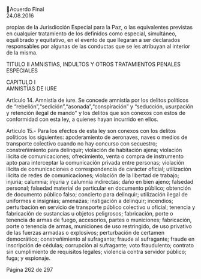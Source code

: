 Acuerdo Final  
24.08.2016  

propias de la Jurisdicción Especial para la Paz, o las equivalentes previstas en cualquier tratamiento de los 
definidos  como  especial,  simultáneo,  equilibrado  y  equitativo,  en  el  evento  de  que  llegaran  a  ser 
declarados responsables por algunas de las conductas que se les atribuyan al interior de la misma.  
 
 
TITULO II 
AMNISTIAS, INDULTOS Y OTROS TRATAMIENTOS PENALES ESPECIALES 
 
CAPITULO I  
AMNISTÍAS DE IURE 
 
Artículo  14.  Amnistía  de  iure.  Se  concede  amnistía  por  los  delitos  políticos  de 
“rebelión”,“sedición”,“asonada”,“conspiración” y “seducción, usurpación y retención ilegal de mando" y 
los delitos que son conexos con estos de conformidad con esta ley, a quienes hayan incurrido en ellos. 
 
Articulo  15.-  Para  los  efectos  de  esta  ley  son  conexos  con  los  delitos  políticos  los  siguientes: 
apoderamiento  de  aeronaves,  naves  o  medios  de  transporte  colectivo  cuando  no  hay  concurso  con 
secuestro;  constreñimiento  para  delinquir;  violación  de  habitación  ajena;  violación  ilícita  de 
comunicaciones;  ofrecimiento,  venta  o  compra  de  instrumento  apto  para  interceptar  la  comunicación 
privada  entre  personas;  violación  ilícita  de  comunicaciones  o  correspondencia  de  carácter  oficial; 
utilización ilícita de redes de comunicaciones; violación de la libertad de trabajo; injuria; calumnia; injuria 
y  calumnia  indirectas;    daño  en  bien  ajeno;  falsedad  personal;  falsedad  material  de  particular  en 
documento público; obtención de documento público falso; concierto para delinquir; utilización ilegal de 
uniformes e insignias; amenazas; instigación a delinquir; incendios; perturbación en servicio de transporte 
público colectivo u oficial; tenencia y fabricación de sustancias u objetos peligrosos; fabricación, porte o 
tenencia  de  armas  de  fuego,  accesorios,  partes  o  municiones;  fabricación,  porte  o  tenencia  de  armas, 
municiones  de  uso  restringido,  de  uso  privativo  de  las  fuerzas  armadas  o  explosivos;  perturbación  de 
certamen  democrático;  constreñimiento  al  sufragante;  fraude  al  sufragante;  fraude  en  inscripción  de 
cédulas;  corrupción  al  sufragante;    voto  fraudulento;  contrato  sin  cumplimiento  de  requisitos  legales; 
violencia contra servidor público; fuga; y espionaje. 
 
Página 262 de 297 
 

